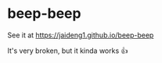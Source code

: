 # beep-beep

See it at https://jaideng1.github.io/beep-beep

It's very broken, but it kinda works 👍
